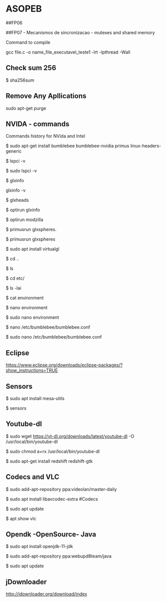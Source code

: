 # ASOPEB

##FP06

##FP07 - Mecanismos de sincronizacao - mutexes and shared memory

Command to compile

gcc file.c -o name_file_executavel_teste1 -lrt -lpthread -Wall

Check sum 256
-------------------------------------------

$ sha256sum <file>

Remove Any Apllications
--------------------------------------------

sudo apt-get purge <package-name>

NVIDA - commands
------------------------------------------

Commands history for NVida and Intel

$ sudo apt-get install bumblebee bumblebee-nvidia primus linux-headers-generic

$ lspci -v

$ sudo lspci -v

$ glxinfo

glxinfo -v

$   glxheads

$   optirun glxinfo

$   optirun modzilla

$   primusrun glxspheres.

$   primusrun glxspheres

$   sudo apt install virtualgl

$   cd ..

$   ls

$   cd etc/

$   ls -lai

$   cat environment 

$   nano environment 

$   sudo nano environment 

$   nano /etc/bumblebee/bumblebee.conf 

$   sudo nano /etc/bumblebee/bumblebee.conf 

Eclipse 
-------------------------------------------

https://www.eclipse.org/downloads/eclipse-packages/?show_instructions=TRUE



Sensors
------------------------------------------

$ sudo apt install mesa-utils

$ sensors

Youtube-dl
------------------------------------------
$ sudo wget https://yt-dl.org/downloads/latest/youtube-dl -O /usr/local/bin/youtube-dl

$ sudo chmod a+rx /usr/local/bin/youtube-dl

$ sudo apt-get install redshift redshift-gtk

Codecs and VLC
--------------------------------------------

$ sudo add-apt-repository ppa:videolan/master-daily

$ sudo apt install libavcodec-extra #Codecs 

$ sudo apt update

$ apt show vlc

Opendk -OpenSource- Java
--------------------------------------------

$ sudo apt install openjdk-11-jdk

$ sudo add-apt-repository ppa:webupd8team/java

$ sudo apt update

jDownloader
--------------------------------------------

http://jdownloader.org/download/index

